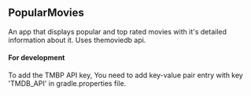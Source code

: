 ## PopularMovies

An app that displays popular and top rated movies with it's detailed information about it.
Uses themoviedb api.

#### For development
To add the TMBP API key,
You need to add key-value pair entry with key 'TMDB_API' in gradle.properties file.
